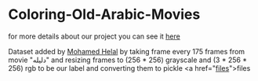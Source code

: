 # Coloring-Old-Arabic-Movies

for more details about our project you can see it <a href="https://github.com/MadoMohamed/Coloring-Old-Arabic-Movies/blob/master/B7b%20El-Cima.pdf">here</a>

Dataset added by <a href="https://github.com/MadoMohamed">Mohamed Helal</a> by taking frame every 175 frames from movie "دليله" and resizing frames to (256 * 256) grayscale and (3 * 256 * 256) rgb to be our label and converting them to pickle <a href="<a href="https://drive.google.com/drive/folders/15wwnNCTXhzT7KGAFsNSb8DvGGuiBmxrw?usp=sharing">files</a>">files</a>
